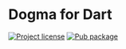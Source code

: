 # Dogma for Dart

[![Project license](https://img.shields.io/badge/license-Public%20Domain-blue.svg)](https://unlicense.org)
[![Pub package](https://img.shields.io/pub/v/dogma.svg)](https://pub.dev/packages/dogma)
